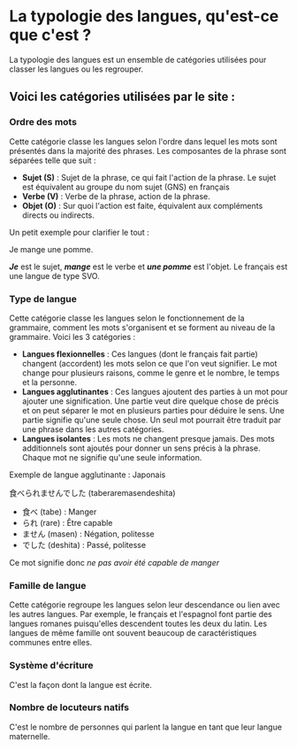 # La typologie des langues, qu'est-ce que c'est ?

La typologie des langues est un ensemble de catégories utilisées pour classer les langues ou les regrouper.

## Voici les catégories utilisées par le site :

### Ordre des mots

Cette catégorie classe les langues selon l'ordre dans lequel les mots sont présentés dans la majorité des phrases. Les composantes de la phrase sont séparées telle que suit :

- **Sujet (S)** : Sujet de la phrase, ce qui fait l'action de la phrase. Le sujet est équivalent au groupe du nom sujet (GNS) en français
- **Verbe (V)** : Verbe de la phrase, action de la phrase. 
- **Objet (O)** : Sur quoi l'action est faite, équivalent aux compléments directs ou indirects.

Un petit exemple pour clarifier le tout :

Je mange une pomme.

***Je*** est le sujet, ***mange*** est le verbe et ***une pomme*** est l'objet. Le français est une langue de type SVO.

### Type de langue

Cette catégorie classe les langues selon le fonctionnement de la grammaire, comment les mots s'organisent et se forment au niveau de la grammaire. Voici les 3 catégories :

- **Langues flexionnelles** : Ces langues (dont le français fait partie) changent (accordent) les mots selon ce que l'on veut signifier. Le mot change pour plusieurs raisons, comme le genre et le nombre, le temps et la personne.
- **Langues agglutinantes** : Ces langues ajoutent des parties à un mot pour ajouter une signification. Une partie veut dire quelque chose de précis et on peut séparer le mot en plusieurs parties pour déduire le sens. Une partie signifie qu'une seule chose. Un seul mot pourrait être traduit par une phrase dans les autres catégories.
- **Langues isolantes** : Les mots ne changent presque jamais. Des mots additionnels sont ajoutés pour donner un sens précis à la phrase. Chaque mot ne signifie qu'une seule information.

Exemple de langue agglutinante : Japonais 

食べられませんでした (taberaremasendeshita)

- 食べ (tabe) : Manger
- られ (rare) : Être capable
- ません (masen) : Négation, politesse
- でした (deshita) : Passé, politesse

Ce mot signifie donc *ne pas avoir été capable de manger*

### Famille de langue

Cette catégorie regroupe les langues selon leur descendance ou lien avec les autres langues. Par exemple, le français et l'espagnol font partie des langues romanes puisqu'elles descendent toutes les deux du latin. Les langues de même famille ont souvent beaucoup de caractéristiques communes entre elles.

### Système d'écriture

C'est la façon dont la langue est écrite.

### Nombre de locuteurs natifs

C'est le nombre de personnes qui parlent la langue en tant que leur langue maternelle.
